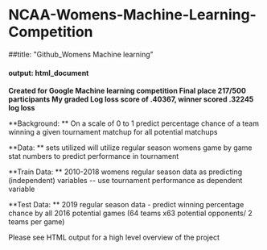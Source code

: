 # NCAA-Womens-Machine-Learning-Competition
##title: "Github_Womens Machine learning"
#### output: html_document


 **Created for Google Machine learning competition
 Final place 217/500 participants
 My graded Log loss score of .40367, winner scored .32245 log loss**


**Background: ** On a scale of 0 to 1 predict percentage chance of a team winning a given tournament matchup for all potential matchups

**Data: ** sets utilized will utilize regular season womens game by game stat numbers to predict performance in tournament

**Train Data: ** 2010-2018 womens regular season data as predicting (independent) variables -- use tournament performance as dependent variable

**Test Data: ** 2019 regular season data - predict winning percentage chance by all 2016 potential games (64 teams x63 potential opponents/ 2 teams per game)

Please see HTML output for a high level overview of the project



